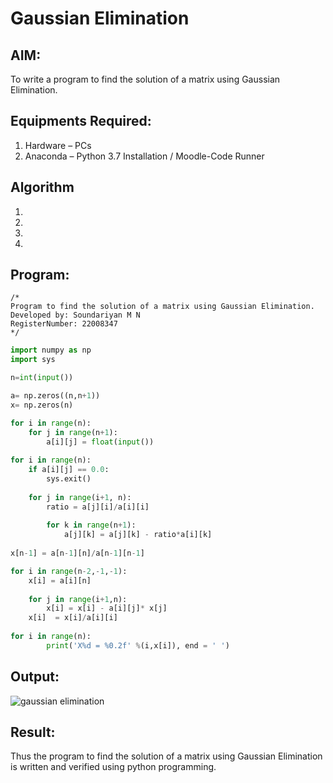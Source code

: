 # Gaussian Elimination

## AIM:
To write a program to find the solution of a matrix using Gaussian Elimination.

## Equipments Required:
1. Hardware – PCs
2. Anaconda – Python 3.7 Installation / Moodle-Code Runner

## Algorithm
1. 
2. 
3. 
4. 

## Program:
```
/*
Program to find the solution of a matrix using Gaussian Elimination.
Developed by: Soundariyan M N
RegisterNumber: 22008347
*/
```
```python
import numpy as np
import sys

n=int(input())

a= np.zeros((n,n+1))
x= np.zeros(n)

for i in range(n):
    for j in range(n+1):
        a[i][j] = float(input())
        
for i in range(n):
    if a[i][j] == 0.0:
        sys.exit()
        
    for j in range(i+1, n):
        ratio = a[j][i]/a[i][i]
        
        for k in range(n+1):
            a[j][k] = a[j][k] - ratio*a[i][k]
            
x[n-1] = a[n-1][n]/a[n-1][n-1]

for i in range(n-2,-1,-1):
    x[i] = a[i][n]
    
    for j in range(i+1,n):
        x[i] = x[i] - a[i][j]* x[j]
    x[i]  = x[i]/a[i][i]
    
for i in range(n):
        print('X%d = %0.2f' %(i,x[i]), end = ' ')
```        

## Output:
![gaussian elimination]()


## Result:
Thus the program to find the solution of a matrix using Gaussian Elimination is written and verified using python programming.


